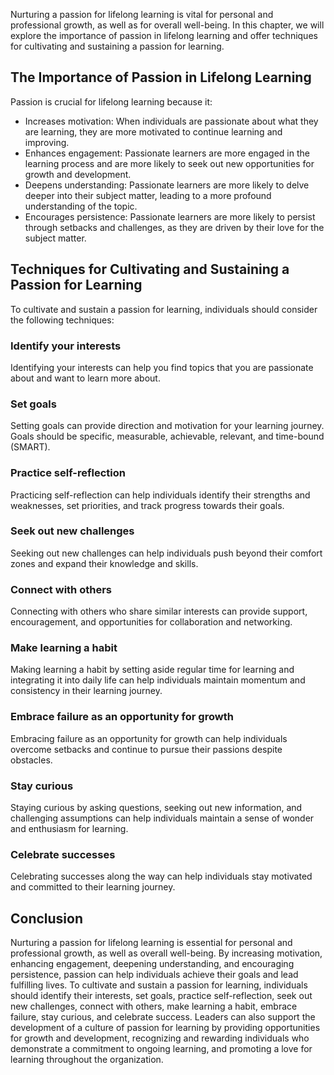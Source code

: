 
Nurturing a passion for lifelong learning is vital for personal and professional growth, as well as for overall well-being. In this chapter, we will explore the importance of passion in lifelong learning and offer techniques for cultivating and sustaining a passion for learning.

The Importance of Passion in Lifelong Learning
----------------------------------------------

Passion is crucial for lifelong learning because it:

* Increases motivation: When individuals are passionate about what they are learning, they are more motivated to continue learning and improving.
* Enhances engagement: Passionate learners are more engaged in the learning process and are more likely to seek out new opportunities for growth and development.
* Deepens understanding: Passionate learners are more likely to delve deeper into their subject matter, leading to a more profound understanding of the topic.
* Encourages persistence: Passionate learners are more likely to persist through setbacks and challenges, as they are driven by their love for the subject matter.

Techniques for Cultivating and Sustaining a Passion for Learning
----------------------------------------------------------------

To cultivate and sustain a passion for learning, individuals should consider the following techniques:

### Identify your interests

Identifying your interests can help you find topics that you are passionate about and want to learn more about.

### Set goals

Setting goals can provide direction and motivation for your learning journey. Goals should be specific, measurable, achievable, relevant, and time-bound (SMART).

### Practice self-reflection

Practicing self-reflection can help individuals identify their strengths and weaknesses, set priorities, and track progress towards their goals.

### Seek out new challenges

Seeking out new challenges can help individuals push beyond their comfort zones and expand their knowledge and skills.

### Connect with others

Connecting with others who share similar interests can provide support, encouragement, and opportunities for collaboration and networking.

### Make learning a habit

Making learning a habit by setting aside regular time for learning and integrating it into daily life can help individuals maintain momentum and consistency in their learning journey.

### Embrace failure as an opportunity for growth

Embracing failure as an opportunity for growth can help individuals overcome setbacks and continue to pursue their passions despite obstacles.

### Stay curious

Staying curious by asking questions, seeking out new information, and challenging assumptions can help individuals maintain a sense of wonder and enthusiasm for learning.

### Celebrate successes

Celebrating successes along the way can help individuals stay motivated and committed to their learning journey.

Conclusion
----------

Nurturing a passion for lifelong learning is essential for personal and professional growth, as well as overall well-being. By increasing motivation, enhancing engagement, deepening understanding, and encouraging persistence, passion can help individuals achieve their goals and lead fulfilling lives. To cultivate and sustain a passion for learning, individuals should identify their interests, set goals, practice self-reflection, seek out new challenges, connect with others, make learning a habit, embrace failure, stay curious, and celebrate success. Leaders can also support the development of a culture of passion for learning by providing opportunities for growth and development, recognizing and rewarding individuals who demonstrate a commitment to ongoing learning, and promoting a love for learning throughout the organization.
